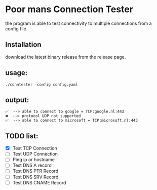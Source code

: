 # Poor mans Connection Tester

the program is able to test connectivity to multiple connections from a config file.

## Installation
download the latest binary release from the release page.

## usage:

```shell script
./conntester -config config.yaml
```

## output:

```
✅  --> able to connect to google = TCP:google.nl:443
❌  --> protocol UDP not supported
✅  --> able to connect to microsoft = TCP:microsoft.nl:443
```

## TODO list:

- [X] Test TCP Connection
- [ ] Test UDP Connection
- [ ] Ping ip or hostname
- [ ] Test DNS A record
- [ ] Test DNS PTR Record
- [ ] Test DNS SRV Record
- [ ] Test DNS CNAME Record